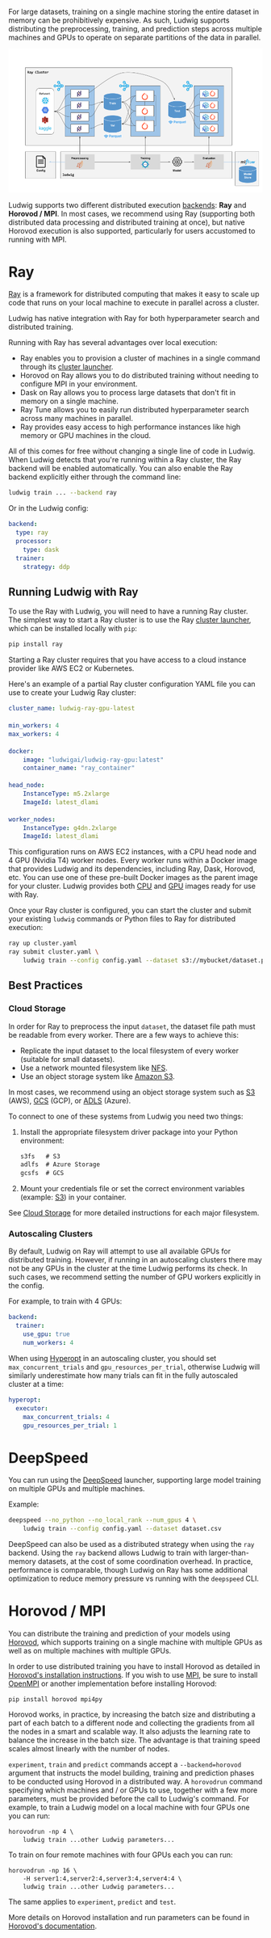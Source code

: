For large datasets, training on a single machine storing the entire dataset in memory can be prohibitively expensive. As such,
Ludwig supports distributing the preprocessing, training, and prediction steps across multiple machines and GPUs to
operate on separate partitions of the data in parallel.

![img](../../images/ludwig_on_ray.png)

Ludwig supports two different distributed execution [backends](../../configuration/backend.md): **Ray** and **Horovod / MPI**. In most
cases, we recommend using Ray (supporting both distributed data processing and distributed training at once), but native Horovod execution
is also supported, particularly for users accustomed to running with MPI.

# Ray

[Ray](https://ray.io/) is a framework for distributed computing that makes it easy to scale up code that runs on your
local machine to execute in parallel across a cluster.

Ludwig has native integration with Ray for both hyperparameter search and distributed training.

Running with Ray has several advantages over local execution:

- Ray enables you to provision a cluster of machines in a single command through its [cluster launcher](https://docs.ray.io/en/latest/cluster/launcher.html).
- Horovod on Ray allows you to do distributed training without needing to configure MPI in your environment.
- Dask on Ray allows you to process large datasets that don't fit in memory on a single machine.
- Ray Tune allows you to easily run distributed hyperparameter search across many machines in parallel.
- Ray provides easy access to high performance instances like high memory or GPU machines in the cloud.

All of this comes for free without changing a single line of code in Ludwig. When Ludwig detects that you're running
within a Ray cluster, the Ray backend will be enabled automatically. You can also enable the Ray backend explicitly
either through the command line:

```bash
ludwig train ... --backend ray
```

Or in the Ludwig config:

```yaml
backend:
  type: ray
  processor:
    type: dask
  trainer:
    strategy: ddp
```

## Running Ludwig with Ray

To use the Ray with Ludwig, you will need to have a running Ray cluster. The simplest way to start a Ray cluster is to
use the Ray [cluster launcher](https://docs.ray.io/en/latest/cluster/launcher.html), which can be installed locally
with `pip`:

```bash
pip install ray
```

Starting a Ray cluster requires that you have access to a cloud instance provider like AWS EC2 or Kubernetes.

Here's an example of a partial Ray cluster configuration YAML file you can use to create your Ludwig Ray cluster:

```yaml
cluster_name: ludwig-ray-gpu-latest

min_workers: 4
max_workers: 4

docker:
    image: "ludwigai/ludwig-ray-gpu:latest"
    container_name: "ray_container"

head_node:
    InstanceType: m5.2xlarge
    ImageId: latest_dlami

worker_nodes:
    InstanceType: g4dn.2xlarge
    ImageId: latest_dlami
```

This configuration runs on AWS EC2 instances, with a CPU head node and 4 GPU (Nvidia T4) worker nodes. Every worker runs
within a Docker image that provides Ludwig and its dependencies, including Ray, Dask, Horovod, etc. You can use one of
these pre-built Docker images as the parent image for your cluster. Ludwig provides both
[CPU](https://hub.docker.com/r/ludwigai/ludwig-ray) and [GPU](https://hub.docker.com/r/ludwigai/ludwig-ray-gpu) images
ready for use with Ray.

Once your Ray cluster is configured, you can start the cluster and submit your existing `ludwig` commands or Python
files to Ray for distributed execution:

```bash
ray up cluster.yaml
ray submit cluster.yaml \
    ludwig train --config config.yaml --dataset s3://mybucket/dataset.parquet
```

## Best Practices

### Cloud Storage

In order for Ray to preprocess the input `dataset`, the dataset file path must be readable
from every worker. There are a few ways to achieve this:

- Replicate the input dataset to the local filesystem of every worker (suitable for small datasets).
- Use a network mounted filesystem like [NFS](https://en.wikipedia.org/wiki/Network_File_System).
- Use an object storage system like [Amazon S3](https://aws.amazon.com/s3/).

In most cases, we recommend using an object storage system such as [S3](https://aws.amazon.com/s3/) (AWS),
[GCS](https://cloud.google.com/storage) (GCP), or [ADLS](https://learn.microsoft.com/en-us/azure/storage/common/storage-introduction) (Azure).

To connect to one of these systems from Ludwig you need two things:

1. Install the appropriate filesystem driver package into your Python environment:

    ```txt
    s3fs   # S3
    adlfs  # Azure Storage
    gcsfs  # GCS
    ```

2. Mount your credentials file or set the correct environment variables (example: [S3](https://boto3.amazonaws.com/v1/documentation/api/latest/guide/configuration.html#using-environment-variables)) in your container.

See [Cloud Storage](../cloud_storage.md) for more detailed instructions for each major filesystem.

### Autoscaling Clusters

By default, Ludwig on Ray will attempt to use all available GPUs for distributed training. However, if running in an autoscaling
clusters there may not be any GPUs in the cluster at the time Ludwig performs its check. In such cases, we recommend setting the
number of GPU workers explicitly in the config.

For example, to train with 4 GPUs:

```yaml
backend:
  trainer:
    use_gpu: true
    num_workers: 4
```

When using [Hyperopt](../hyperopt.md) in an autoscaling cluster, you should set `max_concurrent_trials` and `gpu_resources_per_trial`,
otherwise Ludwig will similarly underestimate how many trials can fit in the fully autoscaled cluster at a time:

```yaml
hyperopt:
  executor:
    max_concurrent_trials: 4
    gpu_resources_per_trial: 1
```

# DeepSpeed

You can run using the [DeepSpeed](https://github.com/microsoft/DeepSpeed) launcher, supporting large model training
on multiple GPUs and multiple machines.

Example:

```bash
deepspeed --no_python --no_local_rank --num_gpus 4 \
    ludwig train --config config.yaml --dataset dataset.csv
```

DeepSpeed can also be used as a distributed strategy when using the `ray` backend. Using the `ray` backend
allows Ludwig to train with larger-than-memory datasets, at the cost of some coordination overhead. In practice,
performance is comparable, though Ludwig on Ray has some additional optimization to reduce memory pressure vs
running with the `deepspeed` CLI.

# Horovod / MPI

You can distribute the training and prediction of your models using [Horovod](https://github.com/uber/horovod), which
supports training on a single machine with multiple GPUs as well as on multiple machines with multiple GPUs.

In order to use distributed training you have to install Horovod as detailed in
[Horovod's installation instructions](https://github.com/uber/horovod#install). If you wish to use [MPI](https://en.wikipedia.org/wiki/Message_Passing_Interface), be sure to install [OpenMPI](https://www.open-mpi.org) or another implementation before installing Horovod:

```
pip install horovod mpi4py
```

Horovod works, in practice, by increasing the batch size and distributing a part of each batch to a different node and
collecting the gradients from all the nodes in a smart and scalable way. It also adjusts the learning rate to balance
the increase in the batch size. The advantage is that training speed scales almost linearly with the number of nodes.

`experiment`, `train` and `predict` commands accept a `--backend=horovod` argument that instructs the model building,
training and prediction phases to be conducted using Horovod in a distributed way. A `horovodrun` command specifying
which machines and / or GPUs to use, together with a few more parameters, must be provided before the call to Ludwig's
command. For example, to train a Ludwig model on a local machine with four GPUs one you can run:

```
horovodrun -np 4 \
    ludwig train ...other Ludwig parameters...
```

To train on four remote machines with four GPUs each you can run:

```
horovodrun -np 16 \
    -H server1:4,server2:4,server3:4,server4:4 \
    ludwig train ...other Ludwig parameters...
```

The same applies to `experiment`, `predict` and `test`.

More details on Horovod installation and run parameters can be found in [Horovod's documentation](https://github.com/uber/horovod).
